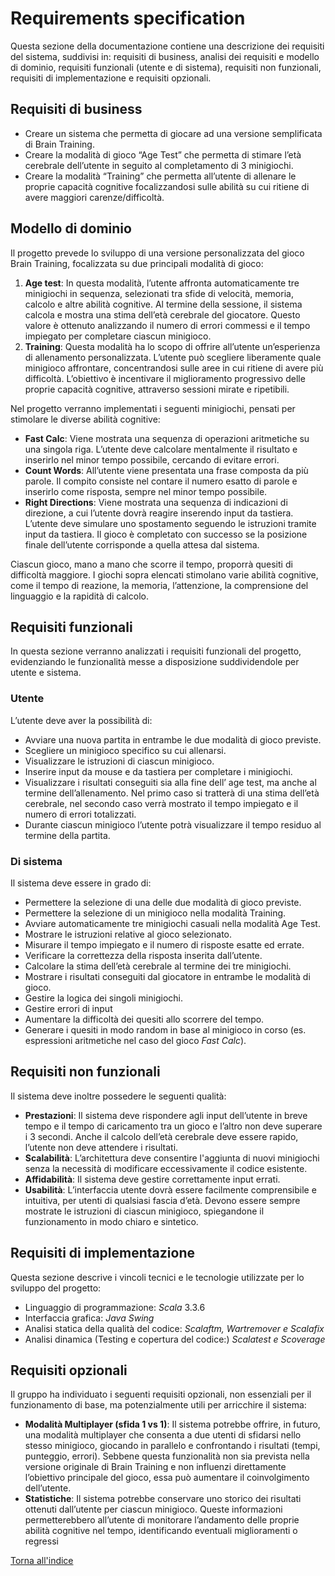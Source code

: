 # Requirements specification 
Questa sezione della documentazione contiene una descrizione dei requisiti del sistema, suddivisi in: requisiti di business, 
analisi dei requisiti e modello di dominio, requisiti funzionali (utente e di sistema), requisiti non funzionali, requisiti 
di implementazione e requisiti opzionali.

## Requisiti di business 
* Creare un sistema che permetta di giocare ad una versione semplificata di Brain Training.
* Creare la modalità di gioco “Age Test” che permetta di stimare l’età cerebrale dell’utente in seguito al completamento di 3 minigiochi.
* Creare la modalità “Training” che permetta all’utente di allenare le proprie capacità cognitive focalizzandosi sulle abilità su cui ritiene di avere maggiori carenze/difficoltà.


## Modello di dominio
Il progetto prevede lo sviluppo di una versione personalizzata del gioco Brain Training, focalizzata su due principali modalità di gioco:
1. **Age test**: In questa modalità, l’utente affronta automaticamente tre minigiochi in sequenza, selezionati tra sfide di velocità, memoria, calcolo e altre abilità cognitive.  Al termine della sessione, il sistema calcola e mostra una stima dell’età cerebrale del giocatore. Questo valore è ottenuto analizzando il numero di errori commessi e il tempo impiegato per completare ciascun minigioco.
2. **Training**: Questa modalità ha lo scopo di offrire all’utente un’esperienza di allenamento personalizzata. L’utente può scegliere liberamente quale minigioco affrontare, concentrandosi sulle aree in cui ritiene di avere più difficoltà. L’obiettivo è incentivare il miglioramento progressivo delle proprie capacità cognitive, attraverso sessioni mirate e ripetibili.

Nel progetto verranno implementati i seguenti minigiochi, pensati per stimolare le diverse abilità cognitive:
* **Fast Calc**: Viene mostrata una sequenza di operazioni aritmetiche su una singola riga. L’utente deve calcolare mentalmente il risultato e inserirlo nel minor tempo possibile, cercando di evitare errori.
* **Count Words**: All’utente viene presentata una frase composta da più parole. Il compito consiste nel contare il numero esatto di parole e inserirlo come risposta, sempre nel minor tempo possibile.
* **Right Directions**: Viene mostrata una sequenza di indicazioni di direzione, a cui l’utente dovrà reagire inserendo input da tastiera. L’utente deve simulare uno spostamento seguendo le istruzioni tramite input da tastiera. Il gioco è completato con successo se la posizione finale dell’utente corrisponde a quella attesa dal sistema.

Ciascun gioco, mano a mano che scorre il tempo, proporrà quesiti di difficoltà maggiore.
I giochi sopra elencati stimolano varie abilità cognitive, come il tempo di reazione, la memoria, l’attenzione, la comprensione del linguaggio e la rapidità di calcolo.

## Requisiti funzionali 
In questa sezione verranno analizzati i requisiti funzionali del progetto, evidenziando le funzionalità messe a disposizione suddividendole per utente e sistema.

### Utente
L’utente deve aver la possibilità di:
* Avviare una nuova partita in entrambe le due modalità di gioco previste.
* Scegliere un minigioco specifico su cui allenarsi.
* Visualizzare le istruzioni di ciascun minigioco.
* Inserire input da mouse e da tastiera per completare i minigiochi.
* Visualizzare i risultati conseguiti sia alla fine dell’ age test, ma anche al termine dell’allenamento. Nel primo caso si tratterà di una stima dell’età cerebrale, nel secondo caso verrà mostrato il tempo impiegato e il numero di errori totalizzati.
* Durante ciascun minigioco l’utente potrà visualizzare il tempo residuo al termine della partita.

### Di sistema 
Il sistema deve essere in grado di:
* Permettere la selezione di una delle due modalità di gioco previste.
* Permettere la selezione di un minigioco nella modalità Training.
* Avviare automaticamente tre minigiochi casuali nella modalità Age Test.
* Mostrare le istruzioni relative al gioco selezionato.
* Misurare il tempo impiegato e il numero di risposte esatte ed errate.
* Verificare la correttezza della risposta inserita dall’utente.
* Calcolare la stima dell’età cerebrale al termine dei tre minigiochi.
* Mostrare i risultati conseguiti dal giocatore in entrambe le modalità di gioco.
* Gestire la logica dei singoli minigiochi.
* Gestire errori di input
* Aumentare la difficoltà dei quesiti allo scorrere del tempo.
* Generare i quesiti in modo random in base al minigioco in corso (es. espressioni aritmetiche nel caso del gioco _Fast Calc_).

## Requisiti non funzionali
Il sistema deve inoltre possedere le seguenti qualità:
* **Prestazioni**: Il sistema deve rispondere agli input dell’utente in breve tempo e il tempo di caricamento tra un gioco e l’altro non deve superare i 3 secondi. Anche il calcolo dell’età cerebrale deve essere rapido, l’utente non deve attendere i risultati.
* **Scalabilità**: L’architettura deve consentire l'aggiunta di nuovi minigiochi senza la necessità di modificare eccessivamente il codice esistente.
* **Affidabilità**: Il sistema deve gestire correttamente input errati.
* **Usabilità**: L’interfaccia utente dovrà essere facilmente comprensibile e intuitiva, per utenti di qualsiasi fascia d’età. Devono essere sempre mostrate le istruzioni di ciascun minigioco, spiegandone il funzionamento in modo chiaro e sintetico.

## Requisiti di implementazione
Questa sezione descrive i vincoli tecnici e le tecnologie utilizzate per lo sviluppo del progetto:
* Linguaggio di programmazione: _Scala_ 3.3.6
* Interfaccia grafica: _Java Swing_
* Analisi statica della qualità del codice: _Scalaftm, Wartremover e Scalafix_
* Analisi dinamica (Testing e copertura del codice:) _Scalatest e Scoverage_ 

## Requisiti opzionali 
Il gruppo ha individuato i seguenti requisiti opzionali, non essenziali per il funzionamento di base, ma potenzialmente utili per arricchire il sistema:
* **Modalità Multiplayer (sfida 1 vs 1)**:  Il sistema potrebbe offrire, in futuro, una modalità multiplayer che consenta a due utenti di sfidarsi nello stesso minigioco, giocando in parallelo e confrontando i risultati (tempi, punteggio, errori). Sebbene questa funzionalità non sia prevista nella versione originale di Brain Training e non influenzi direttamente l’obiettivo principale del gioco, essa può aumentare il coinvolgimento dell’utente.
* **Statistiche**: Il sistema potrebbe conservare uno storico dei risultati ottenuti dall’utente per ciascun minigioco. Queste informazioni permetterebbero all’utente di monitorare l’andamento delle proprie abilità cognitive nel tempo, identificando eventuali miglioramenti o regressi

[Torna all'indice](index.md)